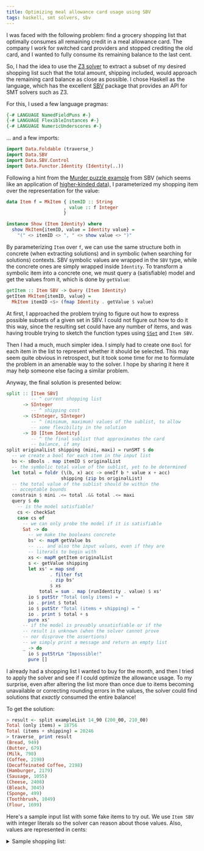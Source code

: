```yaml
---
title: Optimizing meal allowance card usage using SBV
tags: haskell, smt solvers, sbv
---
```


I was faced with the following problem: find a grocery shopping list
that optimally consumes all remaining credit in a meal allowance
card. The company I work for switched card providers and stopped
crediting the old card, and I wanted to fully consume its remaining
balance to the last cent.

So, I had the idea to use the [Z3
solver](https://github.com/Z3Prover/z3) to extract a subset of my
desired shopping list such that the total amount, shipping included,
would approach the remaining card balance as close as possible. I
chose Haskell as the language, which has the excellent
[SBV](https://hackage.haskell.org/package/sbv) package that provides
an API for SMT solvers such as Z3.

For this, I used a few language pragmas:

```haskell
{-# LANGUAGE NamedFieldPuns #-}
{-# LANGUAGE FlexibleInstances #-}
{-# LANGUAGE NumericUnderscores #-}
```

... and a few imports:

```haskell
import Data.Foldable (traverse_)
import Data.SBV
import Data.SBV.Control
import Data.Functor.Identity (Identity(..))
```

Following a hint from the [Murder puzzle
example](https://hackage.haskell.org/package/sbv-8.14/docs/Documentation-SBV-Examples-Puzzles-Murder.html#t:Person)
from SBV (which seems like an application of [higher-kinded
data](https://reasonablypolymorphic.com/blog/higher-kinded-data/)), I
parameterized my shopping item over the representation for the value:

```haskell
data Item f = MkItem { itemID :: String
                     , value :: f Integer
                     }

instance Show (Item Identity) where
  show MkItem{itemID, value = Identity value} =
    "(" <> itemID <> ", " <> show value <> ")"
```

By parameterizing `Item` over `f`, we can use the same structure both
in concrete (when extracting solutions) and in symbolic (when
searching for solutions) contexts. SBV symbolic values are wrapped in
the `SBV` type, while the concrete ones are simply wrapped inside
`Identity`. To transform a symbolic item into a concrete one, we must
query a (satisfiable) model and get the values from it, which is done
by `getValue`:

```haskell
getItem :: Item SBV -> Query (Item Identity)
getItem MkItem{itemID, value} =
  MkItem itemID <$> (fmap Identity . getValue $ value)
```

At first, I approached the problem trying to figure out how to express
possible subsets of a given set in SBV. I could not figure out how to
do it this way, since the resulting set could have any number of
items, and was having trouble trying to sketch the function types
using
[`SSet`](https://hackage.haskell.org/package/sbv-8.14/docs/Data-SBV.html#t:SSet)
and `Item SBV`.

Then I had a much, much simpler idea. I simply had to create one
`Bool` for each item in the list to represent whether it should be
selected. This may seem quite obvious in retrospect, but it took some
time for me to formulate the problem in an amenable way to the
solver. I hope by sharing it here it may help someone else facing a
similar problem.

Anyway, the final solution is presented below:

```haskell
split :: [Item SBV]
         -- ^ current shopping list
      -> SInteger
         -- ^ shipping cost
      -> (SInteger, SInteger)
         -- ^ (minimum, maximum) values of the sublist, to allow
         -- some flexibility in the solution
      -> IO [Item Identity]
         -- ^ the final sublist that approximates the card
         -- balance, if any
split originalList shipping (mini, maxi) = runSMT $ do
  -- we create a bool for each item in the input list
  bs <- sBools . map itemID $ originalList
  -- the symbolic total value of the sublist, yet to be determined
  let total = foldr (\(b, x) acc -> oneIf b * value x + acc)
                    shipping (zip bs originalList)
  -- the total value of the sublist should be within the
  -- acceptable bounds
  constrain $ mini .<= total .&& total .<= maxi
  query $ do
    -- is the model satisfiable?
    cs <- checkSat
    case cs of
      -- we can only probe the model if it is satisfiable
      Sat -> do
        -- we make the booleans concrete
        bs' <- mapM getValue bs
        -- ... and also the input values, even if they are
        -- literals to begin with
        xs <- mapM getItem originalList
        s <- getValue shipping
        let xs' = map snd
                . filter fst
                . zip bs'
                $ xs
            total = sum . map (runIdentity . value) $ xs'
        io $ putStr "Total (only items) = "
        io . print $ total
        io $ putStr "Total (items + shipping) = "
        io . print $ total + s
        pure xs'
      -- if the model is provably unsatisfiable or if the
      -- result is unknown (when the solver cannot prove
      -- nor disprove the assertions)
      -- we simply print a message and return an empty list
      _ -> do
        io $ putStrLn "Impossible!"
        pure []
```

I already had a shopping list I wanted to buy for the month, and then
I tried to apply the solver and see if I could optimize the allowance
usage. To my surprise, even after altering the list more than once due
to items becoming unavailable or correcting rounding errors in the
values, the solver could find solutions that _exactly_ consumed the
entire balance!

To get the solution:

```haskell
> result <- split exampleList 14_90 (200_00, 210_00)
Total (only items) = 18756
Total (items + shipping) = 20246
> traverse_ print result
(Bread, 949)
(Butter, 679)
(Milk, 798)
(Coffee, 2198)
(Decaffeinated Coffee, 2198)
(Hamburger, 2179)
(Sausage, 1055)
(Cheese, 2408)
(Bleach, 3045)
(Sponge, 499)
(Toothbrush, 1049)
(Flour, 1699)
```

Here's a sample input list with some fake items to try out. We use
`Item SBV` with integer literals so the solver can reason about those
values. Also, values are represented in cents:

<details>
<summary>Sample shopping list:</summary>
```haskell
exampleList :: [Item SBV]
exampleList = [ MkItem "Rice" 13_99
              , MkItem "Beans" 7_99
              , MkItem "Oil" 68_97
              , MkItem "Bread" 9_49
              , MkItem "Butter" 6_79
              , MkItem "Milk" 7_98
              , MkItem "Coffee" 21_98
              , MkItem "Decaffeinated Coffee" 21_98
              , MkItem "Hamburger" 21_79
              , MkItem "Hot dog" 21_79
              , MkItem "Meat" 28_59
              , MkItem "Chicken" 15_97
              , MkItem "Sausage" 10_55
              , MkItem "Cheese" 24_08
              , MkItem "Bleach" 30_45
              , MkItem "Sponge" 4_99
              , MkItem "Soap" 28_19
              , MkItem "Soda" 35_80
              , MkItem "Toothbrush" 10_49
              , MkItem "Flour" 16_99
              ]
```
</details>
